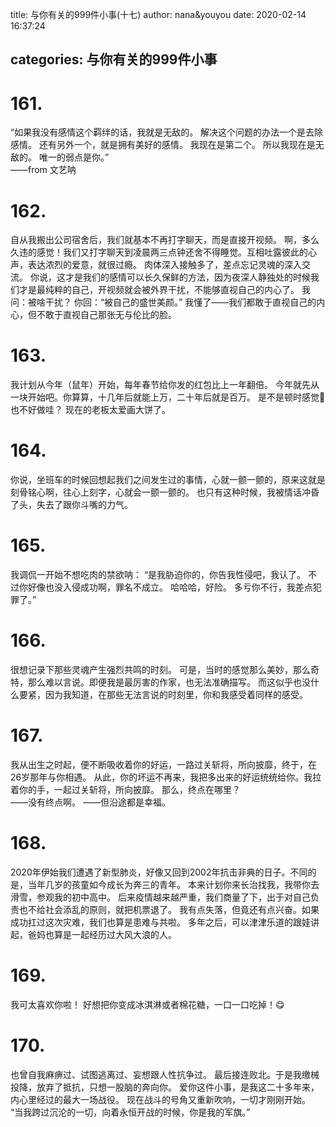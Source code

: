 title: 与你有关的999件小事(十七)
author: nana&youyou
date: 2020-02-14 16:37:24

categories: 与你有关的999件小事
---

# 161.

“如果我没有感情这个羁绊的话，我就是无敌的。
解决这个问题的办法一个是去除感情。
还有另外一个，就是拥有美好的感情。
我现在是第二个。
所以我现在是无敌的。
唯一的弱点是你。”<br>——from 文艺呐<!-- more -->

# 162.

自从我搬出公司宿舍后，我们就基本不再打字聊天，而是直接开视频。
啊，多么久违的感觉！我们又打字聊天到凌晨两三点钟还舍不得睡觉。互相吐露彼此的心声，表达浓烈的爱意，就很过瘾。
肉体深入接触多了，差点忘记灵魂的深入交流。
你说，这才是我们的感情可以长久保鲜的方法，因为夜深人静独处的时候我们才是最纯粹的自己，开视频就会被外界干扰，不能够直视自己的内心了。
我问：被啥干扰？
你回：“被自己的盛世美颜。”
我懂了——我们都敢于直视自己的内心，但不敢于直视自己那张无与伦比的脸。

# 163.

我计划从今年（鼠年）开始，每年春节给你发的红包比上一年翻倍。
今年就先从一块开始吧。你算算，十几年后就能上万，二十年后就是百万。
是不是顿时感觉🦆也不好做哇？
现在的老板太爱画大饼了。

# 164.

你说，坐班车的时候回想起我们之间发生过的事情，心就一颤一颤的，原来这就是刻骨铭心啊，往心上刻字，心就会一颤一颤的。
也只有这种时候，我被情话冲昏了头，失去了跟你斗嘴的力气。

# 165.

我调侃一开始不想吃肉的禁欲呐：
“是我胁迫你的，你告我性侵吧，我认了。
不过你好像也没入侵成功啊，罪名不成立。
哈哈哈，好险。
多亏你不行，我差点犯罪了。”

# 166.

很想记录下那些灵魂产生强烈共鸣的时刻。
可是，当时的感觉那么美妙，那么奇特，那么难以言说。即便我是最厉害的作家，也无法准确描写。
而这似乎也没什么要紧，因为我知道，在那些无法言说的时刻里，你和我感受着同样的感受。

# 167.

我从出生之时起，便不断吸收着你的好运，一路过关斩将，所向披靡，终于，在26岁那年与你相遇。
从此，你的坏运不再来，我把多出来的好运统统给你。我拉着你的手，一起过关斩将，所向披靡。
那么，终点在哪里？<br>——没有终点啊。
——但沿途都是幸福。

# 168.

2020年伊始我们遭遇了新型肺炎，好像又回到2002年抗击非典的日子。不同的是，当年几岁的孩童如今成长为奔三的青年。
本来计划你来长治找我，我带你去滑雪，参观我的初中高中。
后来疫情越来越严重，我们商量了下，出于对自己负责也不给社会添乱的原则，就把机票退了。
我有点失落，但竟还有点兴奋。如果成功扛过这次灾难，我们也算是患难与共啦。
多年之后，可以津津乐道的跟娃讲起，爸妈也算是一起经历过大风大浪的人。

# 169.

我可太喜欢你啦！
好想把你变成冰淇淋或者棉花糖，一口一口吃掉！😋

# 170.

也曾自我麻痹过、试图逃离过、妄想跟人性抗争过。
最后接连败北。于是我缴械投降，放弃了抵抗，只想一股脑的奔向你。
爱你这件小事，是我这二十多年来，内心里经过的最大一场战役。
现在战斗的号角又重新吹响，一切才刚刚开始。
“当我跨过沉沦的一切，向着永恒开战的时候，你是我的军旗。”